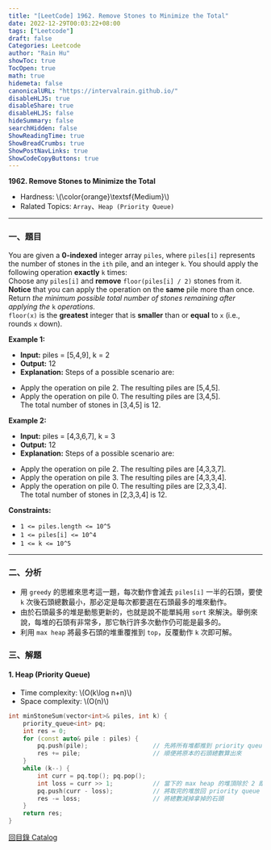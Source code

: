 ```yaml
---
title: "[LeetCode] 1962. Remove Stones to Minimize the Total"
date: 2022-12-29T00:03:22+08:00
tags: ["Leetcode"]
draft: false
Categories: Leetcode
author: "Rain Hu"
showToc: true
TocOpen: true
math: true
hidemeta: false
canonicalURL: "https://intervalrain.github.io/"
disableHLJS: true
disableShare: true
disableHLJS: false
hideSummary: false
searchHidden: false
ShowReadingTime: true
ShowBreadCrumbs: true
ShowPostNavLinks: true
ShowCodeCopyButtons: true
---
```

**1962. Remove Stones to Minimize the Total**
+ Hardness: \\(\color{orange}\textsf{Medium}\\)
+ Ralated Topics: `Array`、`Heap (Priority Queue)`

---
### 一、題目
You are given a **0-indexed** integer array `piles`, where `piles[i]` represents the number of stones in the `ith` pile, and an integer `k`. You should apply the following operation **exactly** `k` times:  
Choose any `piles[i]` and **remove** `floor(piles[i] / 2)` stones from it.
**Notice** that you can apply the operation on the **same** pile more than once.  
Return *the minimum possible total number of stones remaining after applying the* `k` *operations.*  
`floor(x)` is the **greatest** integer that is **smaller** than or **equal** to `x` (i.e., rounds `x` down).

**Example 1:**  
+ **Input:** piles = [5,4,9], k = 2
+ **Output:** 12
+ **Explanation:** Steps of a possible scenario are:  
- Apply the operation on pile 2. The resulting piles are [5,4,5].  
- Apply the operation on pile 0. The resulting piles are [3,4,5].  
The total number of stones in [3,4,5] is 12.  

**Example 2:**
+ **Input:** piles = [4,3,6,7], k = 3
+ **Output:** 12
+ **Explanation:** Steps of a possible scenario are:  
- Apply the operation on pile 2. The resulting piles are [4,3,3,7].  
- Apply the operation on pile 3. The resulting piles are [4,3,3,4].  
- Apply the operation on pile 0. The resulting piles are [2,3,3,4].  
The total number of stones in [2,3,3,4] is 12.  

**Constraints:**
+ `1 <= piles.length <= 10^5`
+ `1 <= piles[i] <= 10^4`
+ `1 <= k <= 10^5`

---

### 二、分析
+ 用 `greedy` 的思維來思考這一題，每次動作會減去 `piles[i]` 一半的石頭，要使 `k` 次後石頭總數最小，那必定是每次都要選在石頭最多的堆來動作。
+ 由於石頭最多的堆是動態更新的，也就是說不能單純用 `sort` 來解決。舉例來說，每堆的石頭有非常多，那它執行許多次動作仍可能是最多的。
+ 利用 `max heap` 將最多石頭的堆重覆推到 `top`，反覆動作 `k` 次即可解。

### 三、解題
#### 1. Heap (Priority Queue)
+ Time complexity: \\(O(k\log n+n)\\)
+ Space complexity: \\(O(n)\\)
```C++
int minStoneSum(vector<int>& piles, int k) {
    priority_queue<int> pq;
    int res = 0;
    for (const auto& pile : piles) {
        pq.push(pile);                  // 先將所有堆都推到 priority queue 上
        res += pile;                    // 順便將原本的石頭總數算出來
    }
    while (k--) {
        int curr = pq.top(); pq.pop();
        int loss = curr >> 1;           // 當下的 max heap 的堆頂除於 2 即為當下可以一次取到最多的石頭
        pq.push(curr - loss);           // 將取完的堆放回 priority queue 上
        res -= loss;                    // 將總數減掉拿掉的石頭
    }
    return res;
}
```
[回目錄 Catalog](/posts/leetcode)